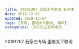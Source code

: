```yaml
---
title: 20191207 歪唱太平歌词 五兴楼
date: 2019-12-07
updated: 2019-12-07
tags: [专场, 歪唱太平歌词, 相声]
categories: (2019)己亥年场次
---
```

20191207 石家庄专场 歪唱太平歌词